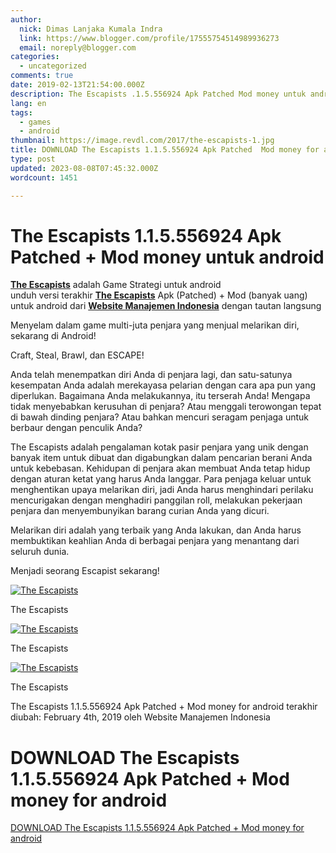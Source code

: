 ```yaml
---
author:
  nick: Dimas Lanjaka Kumala Indra
  link: https://www.blogger.com/profile/17555754514989936273
  email: noreply@blogger.com
categories:
  - uncategorized
comments: true
date: 2019-02-13T21:54:00.000Z
description: The Escapists .1.5.556924 Apk Patched Mod money untuk android
lang: en
tags:
  - games
  - android
thumbnail: https://image.revdl.com/2017/the-escapists-1.jpg
title: DOWNLOAD The Escapists 1.1.5.556924 Apk Patched  Mod money for android
type: post
updated: 2023-08-08T07:45:32.000Z
wordcount: 1451

---
```


The Escapists 1.1.5.556924 Apk Patched + Mod money untuk android
================================================================

[**The Escapists**](https://webmanajemen.com/) adalah Game Strategi untuk android  
unduh versi terakhir **[The Escapists](https://webmanajemen.com/)** Apk (Patched) + Mod (banyak uang) untuk android dari **[Website Manajemen Indonesia](https://webmanajemen.com/)** dengan tautan langsung

Menyelam dalam game multi-juta penjara yang menjual melarikan diri, sekarang di Android!

Craft, Steal, Brawl, dan ESCAPE!

Anda telah menempatkan diri Anda di penjara lagi, dan satu-satunya kesempatan Anda adalah merekayasa pelarian dengan cara apa pun yang diperlukan. Bagaimana Anda melakukannya, itu terserah Anda! Mengapa tidak menyebabkan kerusuhan di penjara? Atau menggali terowongan tepat di bawah dinding penjara? Atau bahkan mencuri seragam penjaga untuk berbaur dengan penculik Anda?

The Escapists adalah pengalaman kotak pasir penjara yang unik dengan banyak item untuk dibuat dan digabungkan dalam pencarian berani Anda untuk kebebasan. Kehidupan di penjara akan membuat Anda tetap hidup dengan aturan ketat yang harus Anda langgar. Para penjaga keluar untuk menghentikan upaya melarikan diri, jadi Anda harus menghindari perilaku mencurigakan dengan menghadiri panggilan roll, melakukan pekerjaan penjara dan menyembunyikan barang curian Anda yang dicuri.

Melarikan diri adalah yang terbaik yang Anda lakukan, dan Anda harus membuktikan keahlian Anda di berbagai penjara yang menantang dari seluruh dunia.

Menjadi seorang Escapist sekarang!

[![The Escapists](https://image.revdl.com/2017/the-escapists-1.jpg)](https://webmanajemen.com/)

The Escapists

[![The Escapists](https://image.revdl.com/2017/the-escapists-2.jpg)](https://webmanajemen.com/)

The Escapists

[![The Escapists](https://image.revdl.com/2017/the-escapists-3.jpg)](https://webmanajemen.com/)

The Escapists

The Escapists 1.1.5.556924 Apk Patched + Mod money for android terakhir diubah: February 4th, 2019 oleh Website Manajemen Indonesia

DOWNLOAD The Escapists 1.1.5.556924 Apk Patched + Mod money for android
=======================================================================

[DOWNLOAD The Escapists 1.1.5.556924 Apk Patched + Mod money for android](https://dimaslanjaka-storage.000webhostapp.com/revdl.php?download&path=/the-escapists-apk-download.html/)